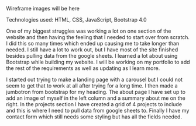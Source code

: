 Wireframe images will be here


Technologies used: HTML, CSS, JavaScript, Bootstrap 4.0

One of my biggest struggles was working a lot on one section of the website and then having the feeling that I needed
to start over from scratch. I did this so many times which ended up causing me to take longer than needed. I still have a lot to work out, but I have most of the site finished besides pulling data from the google sheets. I learned a lot about using Bootstrap while building my website. I will be working on my portfolio to add the rest of the requirements as well as updating as I learn more.  

I started out trying to make a landing page with a carousel but I could not seem to get that to work at all after trying for a long time. I then made a jumbotron from bootstrap for my heading. The about page I have set up to add an image of myself in the left column and a summary about me on the right. In the projects section I have created a grid of 4 projects to include and this is where I need to pull data from google sheets to.  Finally I have my contact form which still needs some styling but has all the fields needed. 
